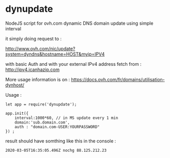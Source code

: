 # dynupdate
NodeJS script for ovh.com dynamic DNS domain update using simple interval

it simply doing request to :

 http://www.ovh.com/nic/update?system=dyndns&hostname=HOST&myip=IPV4
 
 with basic Auth and with your external IPv4 address fetch from : http://ipv4.icanhazip.com
 
 More usage information is on : 
 https://docs.ovh.com/fr/domains/utilisation-dynhost/

Usage :

```
let app = require('dynupdate');

app.init({
    interval:1000*60, // in MS update every 1 min
    domain:'sub.domain.com', 
    auth : "domain.com-USER:YOURPASSWORD"
}) ;
```

result should have somthing like this in the console :
```
2020-03-05T16:35:05.496Z nochg 88.125.212.23
```

